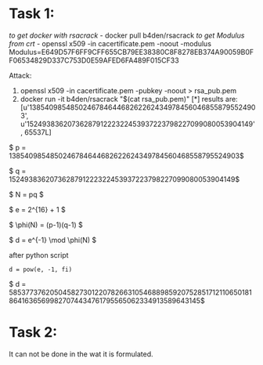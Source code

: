 # Task 1:
*to get docker with rsacrack* - docker pull b4den/rsacrack
*to get Modulus from crt* - openssl x509 -in cacertificate.pem -noout -modulus
Modulus=E649D57F6FF9CFF655CB79EE38380C8F8278EB374A90059B0FF06534829D337C753D0E59AFED6FA489F015CF33

Attack:
1. openssl x509 -in cacertificate.pem -pubkey -noout > rsa_pub.pem
2. docker run -it b4den/rsacrack "$(cat rsa_pub.pem)"
[*] results are: [u'1385409854850246784644682622624349784560468558795524903', u'1524938362073628791222322453937223798227099080053904149', 65537L]

$ p = 1385409854850246784644682622624349784560468558795524903$

$ q = 1524938362073628791222322453937223798227099080053904149$

$ N = pq $

$ e = 2^{16} + 1 $

$ \phi(N) = (p-1)(q-1) $

$ d = e^{-1} \mod \phi(N) $

after python script 

`d = pow(e, -1, fi)`

$ d = 585377376205045827301220782663105468898592075285171211065018186416365699827074434761795565062334913589643145$ 

# Task 2:
It can not be done in the wat it is formulated.